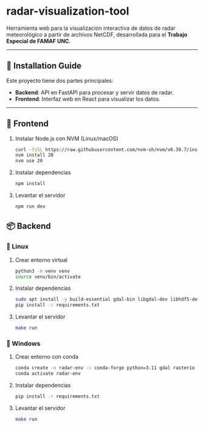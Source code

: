 # radar-visualization-tool

Herramienta web para la visualización interactiva de datos de radar meteorológico a partir de archivos NetCDF, desarrollada para el **Trabajo Especial de FAMAF UNC**.

---

## 🚀 Installation Guide

Este proyecto tiene dos partes principales:
- **Backend**: API en FastAPI para procesar y servir datos de radar.
- **Frontend**: Interfaz web en React para visualizar los datos.

---

## 🎨 Frontend

1. Instalar Node.js con NVM (Linux/macOS)
   ```bash
   curl -fsSL https://raw.githubusercontent.com/nvm-sh/nvm/v0.39.7/install.sh | bash
   nvm install 20
   nvm use 20
   ```

2. Instalar dependencias
   ```bash
   npm install
   ```

3. Levantar el servidor
   ```bash
   npm run dev
   ```


## 📦 Backend

### 🔹 Linux

1. Crear entorno virtual
   ```bash
   python3 -m venv venv
   source venv/bin/activate
   ```

2. Instalar dependencias
   ```bash
   sudo apt install -y build-essential gdal-bin libgdal-dev libhdf5-dev libnetcdf-dev
   pip install -r requirements.txt
   ```

3. Levantar el servidor
   ```bash
   make run
   ```

### 🔹 Windows

1. Crear entorno con conda
   ```bash
   conda create -n radar-env -c conda-forge python=3.11 gdal rasterio pyproj shapely
   conda activate radar-env
   ```

2. Instalar dependencias
   ```bash
   pip install -r requirements.txt
   ```

3. Levantar el servidor
   ```bash
   make run
   ```
